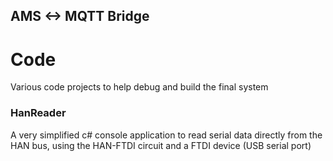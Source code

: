 ## AMS <-> MQTT Bridge
# Code

Various code projects to help debug and build the final system

### HanReader
A very simplified c# console application to read serial data directly from the HAN bus, using the HAN-FTDI circuit and a FTDI device (USB serial port)